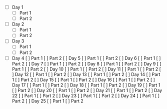- [ ] Day 1
  - [ ] Part 1
  - [ ] Part 2
- [ ] Day 2
  - [ ] Part 1
  - [ ] Part 2
- [ ] Day 3
  - [ ] Part 1
  - [ ] Part 2
- [ ] Day 4
  [ ] Part 1
  [ ] Part 2
[ ] Day 5
  [ ] Part 1
  [ ] Part 2
[ ] Day 6
  [ ] Part 1
  [ ] Part 2
[ ] Day 7
  [ ] Part 1
  [ ] Part 2
[ ] Day 8
  [ ] Part 1
  [ ] Part 2
[ ] Day 9
  [ ] Part 1
  [ ] Part 2
[ ] Day 10
  [ ] Part 1
  [ ] Part 2
[ ] Day 11
  [ ] Part 1
  [ ] Part 2
[ ] Day 12
  [ ] Part 1
  [ ] Part 2
[ ] Day 13
  [ ] Part 1
  [ ] Part 2
[ ] Day 14
  [ ] Part 1
  [ ] Part 2
[ ] Day 15
  [ ] Part 1
  [ ] Part 2
[ ] Day 16
  [ ] Part 1
  [ ] Part 2
[ ] Day 17
  [ ] Part 1
  [ ] Part 2
[ ] Day 18
  [ ] Part 1
  [ ] Part 2
[ ] Day 19
  [ ] Part 1
  [ ] Part 2
[ ] Day 20
  [ ] Part 1
  [ ] Part 2
[ ] Day 21
  [ ] Part 1
  [ ] Part 2
[ ] Day 22
  [ ] Part 1
  [ ] Part 2
[ ] Day 23
  [ ] Part 1
  [ ] Part 2
[ ] Day 24
  [ ] Part 1
  [ ] Part 2
[ ] Day 25
  [ ] Part 1
  [ ] Part 2
